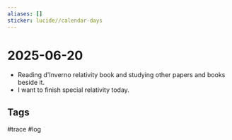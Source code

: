 ```yaml
---
aliases: []
sticker: lucide//calendar-days
---
```

# 2025-06-20
- Reading d'Inverno relativity book and studying other papers and books beside it. 
- I want to finish special relativity today.

## Tags
#trace #log
